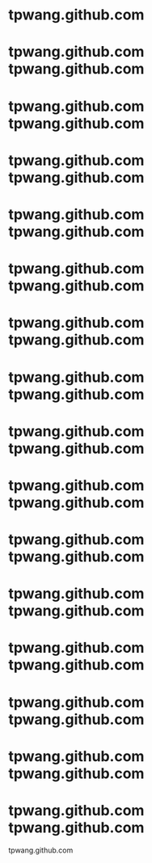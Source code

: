 tpwang.github.com
=================

tpwang.github.com
tpwang.github.com
=================

tpwang.github.com
tpwang.github.com
=================

tpwang.github.com
tpwang.github.com
=================

tpwang.github.com
tpwang.github.com
=================

tpwang.github.com
tpwang.github.com
=================

tpwang.github.com
tpwang.github.com
=================

tpwang.github.com
tpwang.github.com
=================

tpwang.github.com
tpwang.github.com
=================

tpwang.github.com
tpwang.github.com
=================

tpwang.github.com
tpwang.github.com
=================

tpwang.github.com
tpwang.github.com
=================

tpwang.github.com
tpwang.github.com
=================

tpwang.github.com
tpwang.github.com
=================

tpwang.github.com
tpwang.github.com
=================

tpwang.github.com
tpwang.github.com
=================

tpwang.github.com
